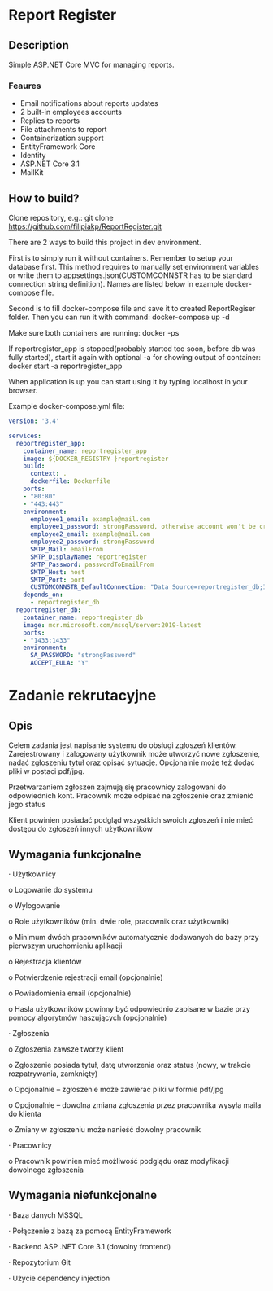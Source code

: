 # Report Register

## Description

Simple ASP.NET Core MVC for managing reports. 

### Feaures
* Email notifications about reports updates
* 2 built-in employees accounts
* Replies to reports
* File attachments to report
* Containerization support
* EntityFramework Core
* Identity
* ASP.NET Core 3.1
* MailKit

## How to build?
Clone repository, e.g.:
git clone https://github.com/filipiakp/ReportRegister.git

There are 2 ways to build this project in dev environment.

First is to simply run it without containers. Remember to setup your database first.
This method requires to manually set environment variables or write them to appsettings.json(CUSTOMCONNSTR has to be standard connection string definition). Names are listed below in example docker-compose file. 

Second is to fill docker-compose file and save it to created ReportRegiser folder.
Then you can run it with command:
docker-compose up -d

Make sure both containers are running:
docker -ps

If reportregister_app is stopped(probably started too soon, before db was fully started), start it again with optional -a for showing output of container:
docker start -a reportregister_app

When application is up you can start using it by typing localhost in your browser.

Example docker-compose.yml file:
```YAML
version: '3.4'

services:
  reportregister_app:
    container_name: reportregister_app
    image: ${DOCKER_REGISTRY-}reportregister
    build:
      context: .
      dockerfile: Dockerfile
    ports:
    - "80:80"
    - "443:443"
    environment:
      employee1_email: example@mail.com
      employee1_password: strongPassword, otherwise account won't be created
      employee2_email: example@mail.com
      employee2_password: strongPassword
      SMTP_Mail: emailFrom
      SMTP_DisplayName: reportregister
      SMTP_Password: passwordToEmailFrom
      SMTP_Host: host
      SMTP_Port: port
      CUSTOMCONNSTR_DefaultConnection: "Data Source=reportregister_db;Initial Catalog=ReportRegisterDB;Persist Security Info=True;User ID=User;Password=Password;MultipleActiveResultSets=True;TrustServerCertificate=True"
    depends_on:
      - reportregister_db
  reportregister_db:
    container_name: reportregister_db
    image: mcr.microsoft.com/mssql/server:2019-latest
    ports:
    - "1433:1433"
    environment:
      SA_PASSWORD: "strongPassword"
      ACCEPT_EULA: "Y"
```

# Zadanie rekrutacyjne


## Opis 

Celem zadania jest napisanie systemu do obsługi zgłoszeń klientów. Zarejestrowany i zalogowany użytkownik może utworzyć nowe zgłoszenie, nadać zgłoszeniu tytuł oraz opisać sytuacje. Opcjonalnie może też dodać pliki w postaci pdf/jpg. 

Przetwarzaniem zgłoszeń zajmują się pracownicy zalogowani do odpowiednich kont. Pracownik może odpisać na zgłoszenie oraz zmienić jego status 

Klient powinien posiadać podgląd wszystkich swoich zgłoszeń i nie mieć dostępu do zgłoszeń innych użytkowników 


## Wymagania funkcjonalne 

·        Użytkownicy 

o   Logowanie do systemu 

o   Wylogowanie 

o   Role użytkowników (min. dwie role, pracownik oraz użytkownik) 

o   Minimum dwóch pracowników automatycznie dodawanych do bazy przy pierwszym uruchomieniu aplikacji 

o   Rejestracja klientów 

o   Potwierdzenie rejestracji email (opcjonalnie) 

o   Powiadomienia email (opcjonalnie) 

o   Hasła użytkowników powinny być odpowiednio zapisane w bazie przy pomocy algorytmów haszujących (opcjonalnie) 

·        Zgłoszenia 

o   Zgłoszenia zawsze tworzy klient 

o   Zgłoszenie posiada tytuł, datę utworzenia oraz status (nowy, w trakcie rozpatrywania, zamknięty) 

o   Opcjonalnie – zgłoszenie może zawierać pliki w formie pdf/jpg 

o   Opcjonalnie – dowolna zmiana zgłoszenia przez pracownika wysyła maila do klienta 

o   Zmiany w zgłoszeniu może nanieść dowolny pracownik 

·        Pracownicy 

o   Pracownik powinien mieć możliwość podglądu oraz modyfikacji dowolnego zgłoszenia 


## Wymagania niefunkcjonalne 

·        Baza danych MSSQL 

·        Połączenie z bazą za pomocą EntityFramework 

·        Backend ASP .NET Core 3.1 (dowolny frontend) 

·        Repozytorium Git 

·        Użycie dependency injection  